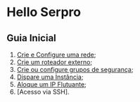 # Hello Serpro

## Guia Inicial

1. [Crie e Configure uma rede](../guides/redes/redes.md);
2. [Crie um roteador externo](../guides/redes/roteadores.md);
3. [Crie ou configure grupos de segurança](../guides/redes/gruposDeSeguranca.md);
4. [Dispare uma Instância](../guides/computacao/instancias.md);
5. [Aloque um IP Flutuante](../guides/redes/ipsFlutuantes.md);
6. [Acesso via SSH].